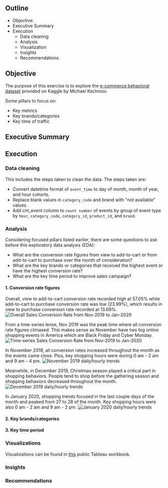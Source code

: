 ## Outline
* Objective:
* Executive Summary
* Execution
    + Data cleaning
    + Analysis
    + Visualization
    + Insights
    + Recommendations

## Objective
The purpose of this exercise is to explore the [e-commerce behavioral dataset](https://www.kaggle.com/datasets/mkechinov/ecommerce-behavior-data-from-multi-category-store) provided on Kaggle by Michael Kechinov.

Some pillars to focus on:
* Key metrics
* Key brands/categories
* Key time of traffic

## Executive Summary

<in progress>

## Execution
### Data cleaning
This includes the steps taken to clean the data. The steps taken are: 
* Convert datetime format of ```event_time``` to day of month, month of year, and hour cohorts. 
* Replace blank values in ```category_code``` and brand with "not available" values. 
* Add cnt_event column to ```count number``` of events by group of event type by ```hour```, ```category_code```, ```category_id```, ```product_id```, and ```brand```.

### Analysis
Considering focused pillars listed earlier, there are some questions to ask before this exploratory data analysis (EDA):
* What are the conversion rate figures from view to add-to-cart or from add-to-cart to purchase over the month of consideration? 
* What are the key brands or categories that received the highest event or have the highest conversion rate?
* What are the key time period to improve sales campaign?

	
#### 1. Conversion rate figures
Overall, view to add-to-cart conversion rate recorded high at 57.05% while add-to-cart to purchase conversion rate was low (23.99%), which results in view to purchase conversion rate recorded at 13.69%. 
![Overall Sales Conversion Rate from Nov-2019 to Jan-2020](https://github.com/huyvuintech/ecommercesample/blob/main/1.%20Overall%20Sales%20Conversion%20Rate.png)

From a time-series lense, Nov 2019 was the peak time where all conversion rate figures climaxed. This makes sense as November have two big online shopping events in America which are Black Friday and Cyber Monday. 
![Time-series Sales Conversion Rate from Nov-2019 to Jan-2020](https://github.com/huyvuintech/ecommercesample/blob/main/2.%20Time-series%20Sales%20Conversion%20Rate.png)

In November 2019, all conversion rates increased throughout the month as the events came close. Plus, key shopping hours were during 0 am - 2 am and 9 am - 4 pm.
![November 2019 daily/hourly trends](https://github.com/huyvuintech/ecommercesample/blob/main/3.%20November%20trends.png)
	
Meanwhile, in December 2019, Christmas season played a critical part in shopping behaviors. People tend to shop before the gathering season and shopping behaviors decreased throughout the month.
![December 2019 daily/hourly trends](https://github.com/huyvuintech/ecommercesample/blob/main/3.%20December%20trends.png)

In January 2020, shopping trends focused in the last couple days of the month and peaked from 27 to 28 of the month. Key shopping hours were also 0 am - 2 am and 9 am - 2 pm. 
![January 2020 daily/hourly trends](https://github.com/huyvuintech/ecommercesample/blob/main/3.%20January%20trends.png)

#### 2. Key brands/categories
<in progress>

#### 3. Key time period
<in progress>

### Visualizations
Visualizations can be found in [this](https://public.tableau.com/app/profile/quang.huy.vu/viz/E-commerceCustomerBehavior/Topbrands) public Tableau workbook. 

### Insights

    
### Recommendations

	
